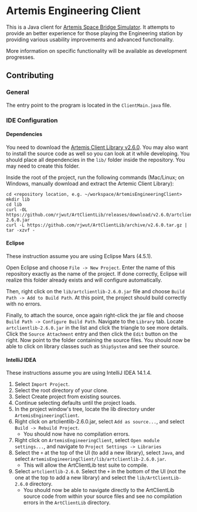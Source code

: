 # Artemis Engineering Client

This is a Java client for [Artemis Space Bridge Simulator](http://artemis.eochu.com/). It attempts to provide an better experience for those playing the Engineering station by providing various usability improvements and advanced functionality.

More information on specific functionality will be available as development progresses.

## Contributing

### General
The entry point to the program is located in the `ClientMain.java` file.

### IDE Configuration

#### Dependencies
You need to download the [Artemis Client Library v2.6.0](https://github.com/rjwut/ArtClientLib/releases). You may also want to install the source code as well so you can look at it while developing. You should place all dependencies in the `lib/` folder inside the repository. You may need to create this folder.

Inside the root of the project, run the following commands (Mac/Linux; on Windows, manually download and extract the Artemic Client Library):

    cd <repository location, e.g. ~/workspace/ArtemisEngineeringClient>
    mkdir lib
    cd lib
    curl -OL https://github.com/rjwut/ArtClientLib/releases/download/v2.6.0/artclientlib-2.6.0.jar
    curl -L https://github.com/rjwut/ArtClientLib/archive/v2.6.0.tar.gz | tar -xzvf -

#### Eclipse

These instruction assume you are using Eclipse Mars (4.5.1).
    
Open Eclipse and choose `File -> New Project`. Enter the name of this repository exactly as the name of the project. If done correctly, Eclipse will realize this folder already exists and will configure automatically.

Then, right click on the `lib/artclientlib-2.6.0.jar` file and choose `Build Path -> Add to Build Path`. At this point, the project should build correctly with no errors.

Finally, to attach the source, once again right-click the jar file and choose `Build Path -> Configure Build Path`. Navigate to the `Library` tab. Locate `artclientlib-2.6.0.jar` in the list and click the triangle to see more details. Click the `Source Attachment` entry and then click the `Edit` button on the right. Now point to the folder containing the source files. You should now be able to click on library classes such as `ShipSystem` and see their source.


#### IntelliJ IDEA
These instructions assume you are using IntelliJ IDEA 14.1.4.

1. Select `Import Project`.
1. Select the root directory of your clone.
1. Select Create project from existing sources.
1. Continue selecting defaults until the project loads.
1. In the project window's tree, locate the lib directory under `ArtemisEngineeringClient`.
1. Right click on artclientlib-2.6.0.jar, select `Add as source...`, and select `Build -> Rebuild Project`.
	- You should now have no compilation errors.
1. Right click on `ArtemisEngineeringClient`, select `Open module settings...`, and navigate to `Project Settings -> Libraries`
1. Select the `+` at the top of the UI (to add a new library), select `Java`, and select `ArtemisEngineeringClient/lib/artclientlib-2.6.0.jar`.
	- This will allow the ArtClientLib test suite to compile.
1. Select `artclientlib-2.6.0`.  Select the `+` in the bottom of the UI (not the one at the top to add a new library) and select the `lib/ArtClientLib-2.6.0` directory.
	- You should now be able to navigate directly to the ArtClientLib source code from within your source files and see no compilation errors in the `ArtClientLib` directory.

	